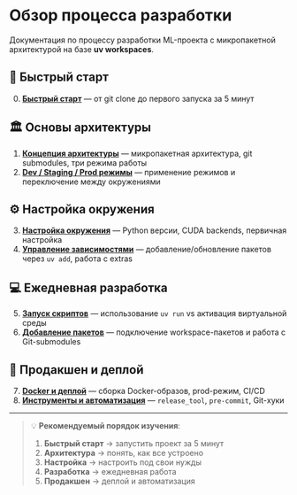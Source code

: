 # Обзор процесса разработки

Документация по процессу разработки ML-проекта с микропакетной архитектурой на базе **uv workspaces**.

## 🚀 Быстрый старт

0. **[Быстрый старт](docs_new/00_quick_start.md)** — от git clone до первого запуска за 5 минут

## 🏛️ Основы архитектуры

1. **[Концепция архитектуры](docs_new/01_architecture_concept.md)** — микропакетная архитектура, git submodules, три режима работы
2. **[Dev / Staging / Prod режимы](docs_new/02_dev_staging_prod.md)** — применение режимов и переключение между окружениями

## ⚙️ Настройка окружения

3. **[Настройка окружения](docs_new/03_environment_setup.md)** — Python версии, CUDA backends, первичная настройка
4. **[Управление зависимостями](docs_new/04_dependency_management.md)** — добавление/обновление пакетов через `uv add`, работа с extras

## 💻 Ежедневная разработка

5. **[Запуск скриптов](docs_new/05_running_scripts.md)** — использование `uv run` vs активация виртуальной среды
6. **[Добавление пакетов](docs_new/06_adding_packages.md)** — подключение workspace-пакетов и работа с Git-submodules

## 🚀 Продакшен и деплой

7. **[Docker и деплой](docs_new/07_docker_deployment.md)** — сборка Docker-образов, prod-режим, CI/CD
8. **[Инструменты и автоматизация](docs_new/08_tooling_automation.md)** — `release_tool`, `pre-commit`, Git-хуки

---

> 💡 **Рекомендуемый порядок изучения**:
> 1. **Быстрый старт** → запустить проект за 5 минут
> 2. **Архитектура** → понять, как все устроено
> 3. **Настройка** → настроить под свои нужды
> 4. **Разработка** → ежедневная работа
> 5. **Продакшен** → деплой и автоматизация

